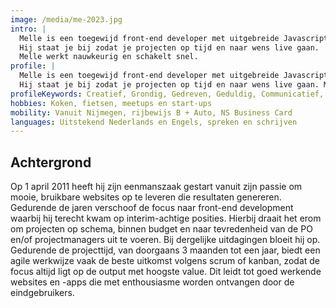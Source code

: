 ```yaml
---
image: /media/me-2023.jpg
intro: |
  Melle is een toegewijd front-end developer met uitgebreide Javascript kennis.
  Hij staat je bij zodat je projecten op tijd en naar wens live gaan.
  Melle werkt nauwkeurig en schakelt snel.
profile: |
  Melle is een toegewijd front-end developer met uitgebreide Javascript kennis.
  Hij staat je bij zodat je projecten op tijd en naar wens live gaan. Melle werkt nauwkeurig en schakelt snel.
profileKeywords: Creatief, Grondig, Gedreven, Geduldig, Communicatief, Nieuwsgierig
hobbies: Koken, fietsen, meetups en start-ups
mobility: Vanuit Nijmegen, rijbewijs B + Auto, NS Business Card
languages: Uitstekend Nederlands en Engels, spreken en schrijven
---
```


## Achtergrond

Op 1 april 2011 heeft hij zijn eenmanszaak gestart vanuit zijn passie om mooie, bruikbare websites op te leveren die resultaten genereren.
Gedurende de jaren verschoof de focus naar front-end development waarbij hij terecht kwam op interim-achtige posities.
Hierbij draait het erom om projecten op schema, binnen budget en naar tevredenheid van de PO en/of projectmanagers uit te voeren.
Bij dergelijke uitdagingen bloeit hij op.
Gedurende de projecttijd, van doorgaans 3 maanden tot een jaar, biedt een agile werkwijze vaak de beste uitkomst volgens scrum of kanban, zodat de focus altijd ligt op de output met hoogste value.
Dit leidt tot goed werkende websites en -apps die met enthousiasme worden ontvangen door de eindgebruikers.
